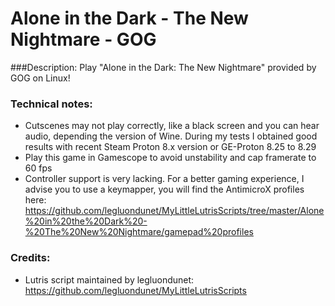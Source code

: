 # Alone in the Dark - The New Nightmare - GOG

###Description:
Play "Alone in the Dark: The New Nightmare" provided by GOG on Linux!
### Technical notes:
- Cutscenes may not play correctly, like a black screen and you can hear audio, depending the version of Wine. During my tests I obtained good results with recent Steam Proton 8.x version  or GE-Proton 8.25 to 8.29
- Play this game in Gamescope to avoid unstability and cap framerate to 60 fps
- Controller support is very lacking. For a better gaming experience, I advise you to use a keymapper, you will find the AntimicroX profiles here:
https://github.com/legluondunet/MyLittleLutrisScripts/tree/master/Alone%20in%20the%20Dark%20-%20The%20New%20Nightmare/gamepad%20profiles
### Credits:
- Lutris script maintained by legluondunet: https://github.com/legluondunet/MyLittleLutrisScripts
